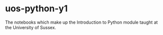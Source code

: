 # uos-python-y1
The notebooks which make up the Introduction to Python module taught at the University of Sussex.
